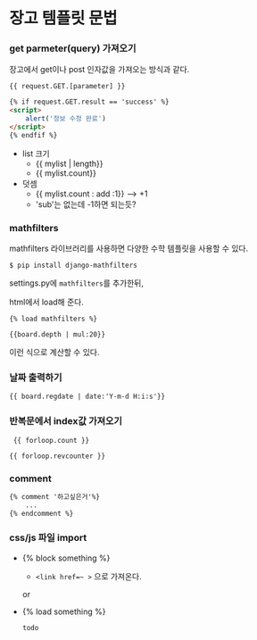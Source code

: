# 장고 템플릿 문법

### get parmeter(query) 가져오기

장고에서 get이나 post 인자값을 가져오는 방식과 같다.

`{{ request.GET.[parameter] }}`

```html
{% if request.GET.result == 'success' %}
<script>
    alert('정보 수정 완료')
</script>
{% endfif %}
```



- list  크기
  - {{ mylist | length}}
  - {{ mylist.count}}
- 덧셈
  - {{ mylist.count : add :1}}  --> +1
  - 'sub'는 없는데 -1하면 되는듯?



###  mathfilters

 mathfilters 라이브러리를 사용하면 다양한 수학 템플릿을 사용할 수 있다.

`$ pip install django-mathfilters`

settings.py에 `mathfilters`를 추가한뒤,

html에서 load해 준다.

`{% load mathfilters %}`

`{{board.depth | mul:20}}`

이런 식으로 계산할 수 있다.



### 날짜 출력하기

```html
{{ board.regdate | date:'Y-m-d H:i:s'}}
```





### 반복문에서 index값 가져오기

` {{ forloop.count }}`

`{{ forloop.revcounter }}` 



### comment

```html
{% comment '하고싶은거'%}
	...
{% endcomment %} 
```



### css/js 파일 import

- {% block something %}

  - `<link href=~ >` 으로 가져온다.

  or

- {% load something %}

  `todo`

